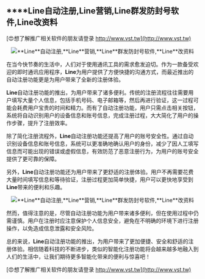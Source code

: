 ## ****Line**自动注册,**Line**营销,**Line**群发防封号软件,**Line**改资料**

[😍想了解推广相关软件的朋友请登录 http://www.vst.tw](http://www.vst.tw)

 <center><img src="https://vst.tw/MP4/tuiguang/png/3.png" alt="**Line**自动注册,**Line**营销,**Line**群发防封号软件,**Line**改资料"></center>

在当今快节奏的生活中，人们对于使用通讯工具的需求愈发迫切。作为一款备受欢迎的即时通讯应用程序，**Line**为用户提供了方便快捷的沟通方式，而最近推出的自动注册功能更是为用户带来了全新的注册体验。

**Line**自动注册功能的推出，为用户带来了诸多便利。传统的注册流程往往需要用户填写大量个人信息，包括手机号码、电子邮箱等，然后再进行验证，这一过程可能会耗费用户宝贵的时间和精力。而有了自动注册功能，用户只需点击相关按钮，系统将自动识别用户的设备信息和账号信息，完成注册过程，大大简化了用户的操作步骤，提升了注册效率。

除了简化注册流程外，**Line**自动注册功能还提高了用户的账号安全性。通过自动识别设备信息和账号信息，系统可以更准确地确认用户的身份，减少了因人工填写信息而可能出现的错误或虚假信息，有效防范了恶意注册行为，为用户的账号安全提供了更可靠的保障。

另外，**Line**自动注册功能还为用户带来了更舒适的注册体验。用户不再需要花费大量时间填写信息和等待验证，注册过程更加简单快捷，用户可以更快地享受到**Line**带来的便利和乐趣。

 <center><img src="https://vst.tw/MP4/tuiguang/png/0.png" alt="**Line**自动注册,**Line**营销,**Line**群发防封号软件,**Line**改资料"></center>

然而，值得注意的是，尽管自动注册功能为用户带来诸多便利，但在使用过程中仍需谨慎。用户在注册时应注意保护个人信息安全，避免在不明确的环境下进行注册操作，以免造成信息泄露和安全风险。

总的来说，**Line**自动注册功能的推出，为用户带来了更加便捷、安全和舒适的注册体验。相信随着科技的不断进步，类似的智能化注册功能将会越来越多地融入到人们的生活中，让我们期待更多智能化带来的便利与惊喜吧！

[😍想了解推广相关软件的朋友请登录 http://www.vst.tw](http://www.vst.tw)



